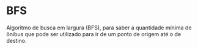 # BFS
Algoritmo de busca em largura (BFS), para saber a quantidade mínima de ônibus que pode ser utilizado para ir de um ponto de origem até o de destino.
